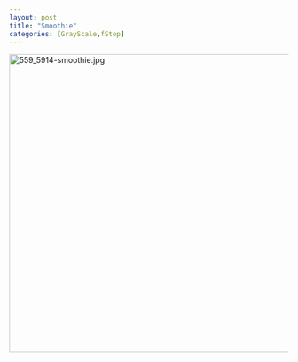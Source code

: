 ```yaml
---
layout: post
title: "Smoothie"
categories: [GrayScale,fStop]
---
```

<img alt="559_5914-smoothie.jpg" src="http://www.botzilla.com/blog/pix2006/559_5914-smoothie.jpg" width="807" height="538" border="0" />



